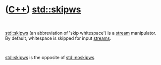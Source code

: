



 

 

 

 

 

([C++](Cpp.htm)) [std::skipws](CppSkipws.htm)
=============================================

 

[std::skipws](CppSkipws.htm) (an abbreviation of 'skip whitespace') is a
[stream](CppStream.htm) manipulator. By default, whitespace is skipped
for input [streams](CppStream.htm).

 

[std::skipws](CppSkipws.htm) is the opposite of
[std::noskipws](CppNoskipws.htm).

 

 

 

 

 





 



